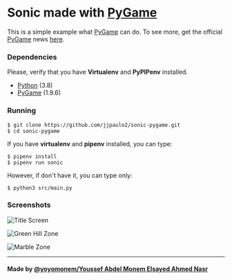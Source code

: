 # Sonic made with [PyGame](https://www.pygame.org)

This is a simple example what [PyGame](https://www.pygame.org) can do. To see more, get the official [PyGame](https://www.pygame.org) news [here](https://www.pygame.org).

### Dependencies

Please, verify that you have **Virtualenv** and **PyPIPenv** installed.

- [Python](https://www.python.org) (3.8)
- [PyGame](https://www.pygame.org) (1.9.6)

### Running

    $ git clone https://github.com/jjpaulo2/sonic-pygame.git
    $ cd sonic-pygame

If you have **virtualenv** and **pipenv** installed, you can type:
    
    $ pipenv install
    $ pipenv run sonic

However, if don't have it, you can type only:

    $ python3 src/main.py

### Screenshots

![Title Screen](screenshots/start_screen.png)

![Green Hill Zone](screenshots/green_hill_zone.png)

![Marble Zone](screenshots/marble_zone.png)


---

#### Made by [@yoyomonem/Youssef Abdel Monem Elsayed Ahmed Nasr](https://github.com/yoyomonem)
